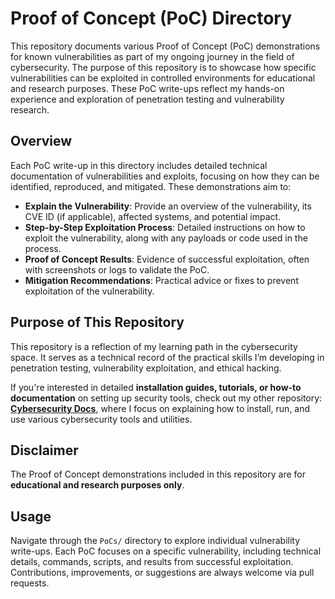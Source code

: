 # Proof of Concept (PoC) Directory

This repository documents various Proof of Concept (PoC) demonstrations for known vulnerabilities as part of my ongoing journey in the field of cybersecurity. The purpose of this repository is to showcase how specific vulnerabilities can be exploited in controlled environments for educational and research purposes. These PoC write-ups reflect my hands-on experience and exploration of penetration testing and vulnerability research.

## Overview

Each PoC write-up in this directory includes detailed technical documentation of vulnerabilities and exploits, focusing on how they can be identified, reproduced, and mitigated. These demonstrations aim to:

- **Explain the Vulnerability**: Provide an overview of the vulnerability, its CVE ID (if applicable), affected systems, and potential impact.
- **Step-by-Step Exploitation Process**: Detailed instructions on how to exploit the vulnerability, along with any payloads or code used in the process.
- **Proof of Concept Results**: Evidence of successful exploitation, often with screenshots or logs to validate the PoC.
- **Mitigation Recommendations**: Practical advice or fixes to prevent exploitation of the vulnerability.

## Purpose of This Repository

This repository is a reflection of my learning path in the cybersecurity space. It serves as a technical record of the practical skills I’m developing in penetration testing, vulnerability exploitation, and ethical hacking.

If you're interested in detailed **installation guides, tutorials, or how-to documentation** on setting up security tools, check out my other repository: **[Cybersecurity Docs](https://github.com/AhsanA3/Cybersecurity-Technical-Writing/Cybersecurity-Docs)**, where I focus on explaining how to install, run, and use various cybersecurity tools and utilities.

## Disclaimer

The Proof of Concept demonstrations included in this repository are for **educational and research purposes only**.

## Usage

Navigate through the `PoCs/` directory to explore individual vulnerability write-ups. Each PoC focuses on a specific vulnerability, including technical details, commands, scripts, and results from successful exploitation. Contributions, improvements, or suggestions are always welcome via pull requests.
